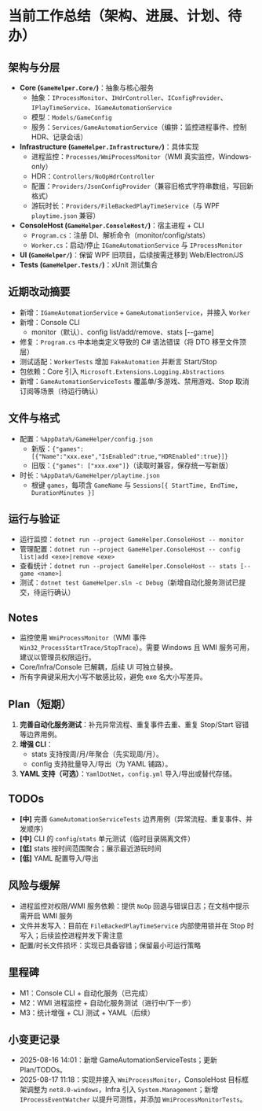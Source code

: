 # 当前工作总结（架构、进展、计划、待办）

## 架构与分层
- __Core (`GameHelper.Core/`)__：抽象与核心服务
  - 抽象：`IProcessMonitor`、`IHdrController`、`IConfigProvider`、`IPlayTimeService`、`IGameAutomationService`
  - 模型：`Models/GameConfig`
  - 服务：`Services/GameAutomationService`（编排：监控进程事件、控制 HDR、记录会话）
- __Infrastructure (`GameHelper.Infrastructure/`)__：具体实现
  - 进程监控：`Processes/WmiProcessMonitor`（WMI 真实监控，Windows-only）
  - HDR：`Controllers/NoOpHdrController`
  - 配置：`Providers/JsonConfigProvider`（兼容旧格式字符串数组，写回新格式）
  - 游玩时长：`Providers/FileBackedPlayTimeService`（与 WPF `playtime.json` 兼容）
- __ConsoleHost (`GameHelper.ConsoleHost/`)__：宿主进程 + CLI
  - `Program.cs`：注册 DI、解析命令（monitor/config/stats）
  - `Worker.cs`：启动/停止 `IGameAutomationService` 与 `IProcessMonitor`
- __UI (`GameHelper/`)__：保留 WPF 旧项目，后续按需迁移到 Web/Electron/JS
- __Tests (`GameHelper.Tests/`)__：xUnit 测试集合

## 近期改动摘要
- 新增：`IGameAutomationService` + `GameAutomationService`，并接入 `Worker`
- 新增：Console CLI
  - monitor（默认）、config list/add/remove、stats [--game]
- 修复：`Program.cs` 中本地类定义导致的 C# 语法错误（将 DTO 移至文件顶层）
- 测试适配：`WorkerTests` 增加 `FakeAutomation` 并断言 Start/Stop
- 包依赖：Core 引入 `Microsoft.Extensions.Logging.Abstractions`
- 新增：`GameAutomationServiceTests` 覆盖单/多游戏、禁用游戏、Stop 取消订阅等场景（待运行确认）

## 文件与格式
- 配置：`%AppData%/GameHelper/config.json`
  - 新版：`{"games": [{"Name":"xxx.exe","IsEnabled":true,"HDREnabled":true}]}`
  - 旧版：`{"games": ["xxx.exe"]}`（读取时兼容，保存统一写新版）
- 时长：`%AppData%/GameHelper/playtime.json`
  - 根键 `games`，每项含 `GameName` 与 `Sessions[{ StartTime, EndTime, DurationMinutes }]`

## 运行与验证
- 运行监控：`dotnet run --project GameHelper.ConsoleHost -- monitor`
- 管理配置：`dotnet run --project GameHelper.ConsoleHost -- config list|add <exe>|remove <exe>`
- 查看统计：`dotnet run --project GameHelper.ConsoleHost -- stats [--game <name>]`
- 测试：`dotnet test GameHelper.sln -c Debug`（新增自动化服务测试已提交，待运行确认）

## Notes
- 监控使用 `WmiProcessMonitor`（WMI 事件 `Win32_ProcessStartTrace/StopTrace`）。需要 Windows 且 WMI 服务可用，建议以管理员权限运行。
- Core/Infra/Console 已解耦，后续 UI 可独立替换。
- 所有字典键采用大小写不敏感比较，避免 exe 名大小写差异。

## Plan（短期）
1. __完善自动化服务测试__：补充异常流程、重复事件去重、重复 Stop/Start 容错等边界用例。
2. __增强 CLI__：
   - stats 支持按周/月/年聚合（先实现周/月）。
   - config 支持批量导入/导出（为 YAML 铺路）。
3. __YAML 支持（可选）__：`YamlDotNet`，`config.yml` 导入/导出或替代存储。

## TODOs
- __[中]__ 完善 `GameAutomationServiceTests` 边界用例（异常流程、重复事件、并发顺序）
- __[中]__ CLI 的 `config`/`stats` 单元测试（临时目录隔离文件）
- __[低]__ stats 按时间范围聚合；展示最近游玩时间
- __[低]__ YAML 配置导入/导出

## 风险与缓解
- 进程监控对权限/WMI 服务依赖：提供 `NoOp` 回退与错误日志；在文档中提示需开启 WMI 服务
- 文件并发写入：目前在 `FileBackedPlayTimeService` 内部使用锁并在 Stop 时写入；后续监控进程并发下需注意
- 配置/时长文件损坏：实现已具备容错；保留最小可运行策略

## 里程碑
- M1：Console CLI + 自动化服务（已完成）
- M2：WMI 进程监控 + 自动化服务测试（进行中/下一步）
- M3：统计增强 + CLI 测试 + YAML（后续）

## 小变更记录

- 2025-08-16 14:01：新增 GameAutomationServiceTests；更新 Plan/TODOs。
- 2025-08-17 11:18：实现并接入 `WmiProcessMonitor`，ConsoleHost 目标框架调整为 `net8.0-windows`，Infra 引入 `System.Management`；新增 `IProcessEventWatcher` 以提升可测性，并添加 `WmiProcessMonitorTests`。
